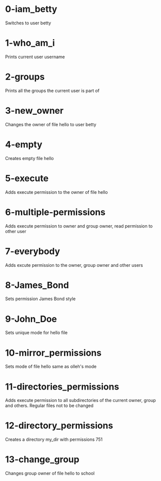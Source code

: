 # 0-iam_betty
Switches to user betty

# 1-who_am_i
Prints current user username

# 2-groups
Prints all the groups the current user is part of

# 3-new_owner
Changes the owner of file hello to user betty

# 4-empty
Creates empty file hello

# 5-execute
Adds execute permission to the owner of file hello

# 6-multiple-permissions
Adds execute permission to owner and group owner, read permission to other user

# 7-everybody
Adds excute permission to the owner, group owner and other users

# 8-James_Bond
Sets permission James Bond style

# 9-John_Doe
Sets unique mode for hello file

# 10-mirror_permissions
Sets mode of file hello same as olleh's mode

# 11-directories_permissions
Adds execute permission to all subdirectories of the current owner, group and others. Regular files not to be changed

# 12-directory_permissions
Creates a directory my_dir with permissions 751

# 13-change_group
Changes group owner of file hello to school
